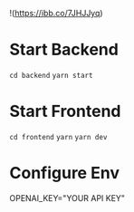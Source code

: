 !(https://ibb.co/7JHJJyq)

# Start Backend
`cd backend`
`yarn start`

# Start Frontend
`cd frontend`
`yarn`
`yarn dev`

# Configure Env
OPENAI_KEY="YOUR API KEY"
